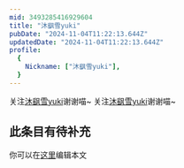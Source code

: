 ```yaml
---
mid: 3493285416929604
title: "沐飖雪yuki"
pubDate: "2024-11-04T11:22:13.644Z"
updatedDate: "2024-11-04T11:22:13.644Z"
profile:
  {
    Nickname: ["沐飖雪yuki"],
  }
---
```


关注[沐飖雪yuki](https://space.bilibili.com/3493285416929604)谢谢喵~ 关注[沐飖雪yuki](https://space.bilibili.com/3493285416929604)谢谢喵~

## 此条目有待补充
你可以在[这里](https://github.com/Yuhanawa/VTuber.ICU-Content/edit/master/v/沐飖雪yuki/index.md)编辑本文
